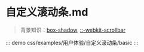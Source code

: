 # 自定义滚动条.md

> 背景知识：[box-shadow](https://developer.mozilla.org/zh-CN/docs/Web/CSS/box-shadow), [::-webkit-scrollbar](https://developer.mozilla.org/en-US/docs/Web/CSS/::-webkit-scrollbar)

::: demo
css/examples/用户体验/自定义滚动条/basic
:::

